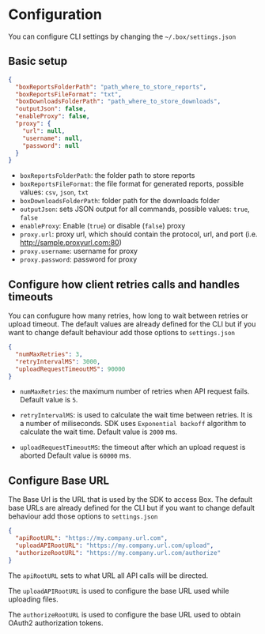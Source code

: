 # Configuration

You can configure CLI settings by changing the `~/.box/settings.json`

## Basic setup

```json
{
  "boxReportsFolderPath": "path_where_to_store_reports",
  "boxReportsFileFormat": "txt",
  "boxDownloadsFolderPath": "path_where_to_store_downloads",
  "outputJson": false,
  "enableProxy": false,
  "proxy": {
	"url": null,
	"username": null,
	"password": null
  }
}
```

- `boxReportsFolderPath`: the folder path to store reports
- `boxReportsFileFormat`: the file format for generated reports, possible values: `csv`, `json`, `txt`
- `boxDownloadsFolderPath`: folder path for the downloads folder
- `outputJson`: sets JSON output for all commands, possible values: `true`, `false`
- `enableProxy`: Enable (`true`) or disable (`false`) proxy
- `proxy.url`: proxy url, which should contain the protocol, url, and port (i.e. http://sample.proxyurl.com:80)
- `proxy.username`: username for proxy
- `proxy.password`: password for proxy

## Configure how client retries calls and handles timeouts

You can confugure how many retries, how long to wait between retries or upload timeout. The default values are already
defined for the CLI but if you want to change default behaviour add those options to `settings.json`

```json
{
  "numMaxRetries": 3,
  "retryIntervalMS": 3000,
  "uploadRequestTimeoutMS": 90000
}
```

- `numMaxRetries`: the maximum number of retries when API request fails. Default value is `5`.

- `retryIntervalMS`: is used to calculate the wait time between retries. It is a number of miliseconds. SDK
uses `Exponential backoff` algorithm to calculate the wait time. Default value is `2000` ms.

- `uploadRequestTimeoutMS`: the timeout after which an upload request is aborted Default value is `60000` ms.

## Configure Base URL

The Base Url is the URL that is used by the SDK to access Box. The default base URLs are already defined for the CLI but
if you want to change default behaviour add those options to `settings.json`

```json
{
  "apiRootURL": "https://my.company.url.com",
  "uploadAPIRootURL": "https://my.company.url.com/upload",
  "authorizeRootURL": "https://my.company.url.com/authorize"
}
```

The `apiRootURL` sets to what URL all API calls will be directed.

The `uploadAPIRootURL` is used to configure the base URL used while uploading files.

The `authorizeRootURL` is used to configure the base URL used to obtain OAuth2 authorization tokens.
